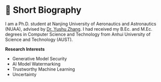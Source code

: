 
# 🧐 Short Biography

I am a Ph.D. student at Nanjing University of Aeronautics and Astronautics (NUAA), advised by [Dr. Yushu Zhang](http://yushuzhang.cn/). I had received my B.Ec. and M.Ec. degrees in Computer Science and Technology from Anhui University of Science and Technology (AUST).

**Research Interests**

* Generative Model Security
* AI Model Watermarking
* Trustworthy Machine Learning
* Uncertainty
